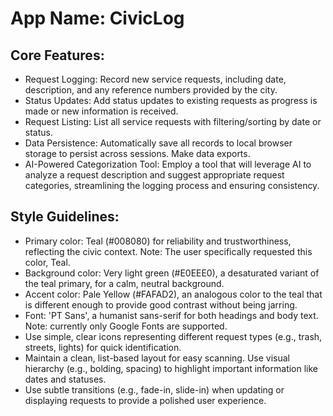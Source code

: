 # **App Name**: CivicLog

## Core Features:

- Request Logging: Record new service requests, including date, description, and any reference numbers provided by the city.
- Status Updates: Add status updates to existing requests as progress is made or new information is received.
- Request Listing: List all service requests with filtering/sorting by date or status.
- Data Persistence: Automatically save all records to local browser storage to persist across sessions. Make data exports.
- AI-Powered Categorization Tool: Employ a tool that will leverage AI to analyze a request description and suggest appropriate request categories, streamlining the logging process and ensuring consistency.

## Style Guidelines:

- Primary color: Teal (#008080) for reliability and trustworthiness, reflecting the civic context. Note: The user specifically requested this color, Teal.
- Background color: Very light green (#E0EEE0), a desaturated variant of the teal primary, for a calm, neutral background.
- Accent color: Pale Yellow (#FAFAD2), an analogous color to the teal that is different enough to provide good contrast without being jarring.
- Font: 'PT Sans', a humanist sans-serif for both headings and body text. Note: currently only Google Fonts are supported.
- Use simple, clear icons representing different request types (e.g., trash, streets, lights) for quick identification.
- Maintain a clean, list-based layout for easy scanning. Use visual hierarchy (e.g., bolding, spacing) to highlight important information like dates and statuses.
- Use subtle transitions (e.g., fade-in, slide-in) when updating or displaying requests to provide a polished user experience.